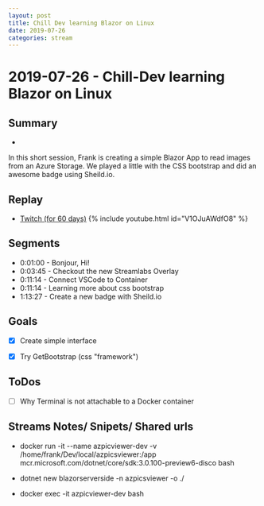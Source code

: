 ```yaml
---
layout: post
title: Chill Dev learning Blazor on Linux
date: 2019-07-26
categories: stream
---
```



# 2019-07-26 - Chill-Dev learning Blazor on Linux

## Summary
-

In this short session, Frank is creating a simple Blazor App to read images from an Azure Storage. We played a little with the CSS bootstrap and did an awesome badge using Sheild.io.

## Replay


- [Twitch (for 60 days)](https://www.twitch.tv/videos/458246761)
{% include youtube.html id="V1OJuAWdfO8" %}
<br/><!--more-->


Segments
--------

- 0:01:00 - Bonjour, Hi!
- 0:03:45 - Checkout the new Streamlabs Overlay
- 0:11:14 - Connect VSCode to Container
- 0:11:14 - Learning more about css bootstrap 
- 1:13:27 - Create a new badge with Sheild.io 

Goals
-----

- [X] Create simple interface
- [X] Try GetBootstrap (css "framework")


ToDos
-----
- [ ] Why Terminal is not attachable to a Docker container



Streams Notes/ Snipets/ Shared urls
-----------------------------------

- docker run -it --name azpicviewer-dev -v /home/frank/Dev/local/azpicsviewer:/app mcr.microsoft.com/dotnet/core/sdk:3.0.100-preview6-disco bash

- dotnet new blazorserverside -n azpicsviewer -o ./

- docker exec -it azpicviewer-dev bash



